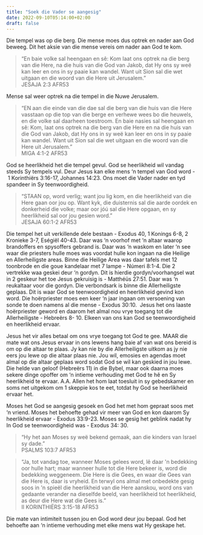 ```yaml
---
title: "Soek die Vader se aangesig"
date: 2022-09-10T05:14:00+02:00
draft: false
---
```

<html>
 <head></head>
 <body>
  <p>Die tempel was op die berg. Die mense moes dus optrek en nader aan God beweeg. Dit het aksie van die mense vereis om nader aan God te kom.</p>
  <blockquote>
   <p>“En baie volke sal heengaan en sê: Kom laat ons optrek na die berg van die Here, na die huis van die God van Jakob, dat Hy ons sy weë kan leer en ons in sy paaie kan wandel. Want uit Sion sal die wet uitgaan en die woord van die Here uit Jerusalem.”<br>‭‭JESAJA‬ ‭2:3‬ ‭AFR53‬‬</p>
  </blockquote>
  <p>Mense sal weer optrek na die tempel in die Nuwe Jerusalem.</p>
  <blockquote>
   <p>“EN aan die einde van die dae sal die berg van die huis van die Here vasstaan op die top van die berge en verhewe wees bo die heuwels, en die volke sal daarheen toestroom. En baie nasies sal heengaan en sê: Kom, laat ons optrek na die berg van die Here en na die huis van die God van Jakob, dat Hy ons in sy weë kan leer en ons in sy paaie kan wandel. Want uit Sion sal die wet uitgaan en die woord van die Here uit Jerusalem.”<br>‭‭MIGA‬ ‭4:1-2‬ ‭AFR53</p>
  </blockquote>
  <p>God se heerlikheid het die tempel gevul. God se heerlikheid wil vandag steeds Sy tempels vul. Deur Jesus kan elke mens ‘n tempel van God word - &nbsp;1 Korinthiërs 3:16-17, Johannes 14:23. Ons moet die Vader nader en tyd spandeer in Sy teenwoordigheid.</p>
  <blockquote>
   <p>“STAAN op, word verlig; want jou lig kom, en die heerlikheid van die Here gaan oor jou op. Want kyk, die duisternis sal die aarde oordek en donkerheid die volke; maar oor jóú sal die Here opgaan, en sy heerlikheid sal oor jou gesien word.”<br>‭‭JESAJA‬ ‭60:1-2‬ ‭AFR53‬‬</p>
  </blockquote>
  <p>Die tempel het uit verkillende dele bestaan - Exodus 40, 1 Konings 6-8, 2 Kronieke 3-7, Eségiël 40-43. Daar was ‘n voorhof met ‘n altaar waarop brandoffers en spysoffers gebrand is. Daar was ‘n waskom en later ‘n see waar die priesters hulle moes was voordat hulle kon ingaan na die Heilige en Allerheiligste areas. Binne die Heilige Area was daar tafels met 12 toonbrode en die goue kandelaar met 7 lampe - Númeri 8:1-4. Die 2 vertrekke waa geskei deur ‘n gordyn. Dit is hierdie gordyn/voorhangsel wat in 2 geskeur het toe Jesus gekruisig is - Matthéüs 27:51. Daar was ‘n reukaltaar voor die gordyn. Die verbondsark is binne die Allerheiligste geplaas. Dit is waar God se teenwoordigheid en heerlikheid gevind kon word. Die hoërpriester moes een keer ‘n jaar ingaan om versoening van sonde te doen namens al die mense - Exodus 30:10. &nbsp;Jesus het ons laaste hoërpriester geword en daarom het almal nou vrye toegang tot die Allerheiligste - Hebreërs 8- 10. Elkeen van ons kan God se teenwoordigheid en heerlikheid ervaar.</p>
  <p>Jesus het vir alles betaal om ons vrye toegang tot God te gee. MAAR die mate wat ons Jesus ervaar in ons lewens hang baie af van wat ons bereid is om op die altaar te plaas. Jy kan nie by die Allerheiligste uitkom as jy nie eers jou lewe op die altaar plaas nie. Jou wil, emosies en agendas moet almal op die altaar geplaas word sodat God se wil kan geskied in jou lewe. Die helde van geloof (Hebreërs 11) in die Bybel, maar ook daarna moes sekere dinge opoffer om ‘n intieme verhouding met God te hê en Sy heerlikheid te ervaar. A.A. Allen het hom laat toesluit in sy gebedskamer en soms net uitgekom om 1 skeppie kos te eet, totdat hy God se heerlikheid ervaar het.</p>
  <p>Moses het God se aangesig gesoek en God het met hom gepraat soos met ‘n vriend. Moses het behoefte gehad vir meer van God en kon daarom Sy heerlikheid ervaar - Exodus 33:9-23. Moses se gesig het geblink nadat hy In God se teenwoordigheid was - Exodus 34: 30.</p>
  <blockquote>
   <p>“Hy het aan Moses sy weë bekend gemaak, aan die kinders van Israel sy dade.”<br>‭‭PSALMS‬ ‭103:7‬ ‭AFR53‬‬</p>
  </blockquote>
  <blockquote>
   <p>“Ja, tot vandag toe, wanneer Moses gelees word, lê daar 'n bedekking oor hulle hart; maar wanneer hulle tot die Here bekeer is, word die bedekking weggeneem. Die Here is die Gees, en waar die Gees van die Here is, daar is vryheid. En terwyl ons almal met onbedekte gesig soos in 'n spieël die heerlikheid van die Here aanskou, word ons van gedaante verander na dieselfde beeld, van heerlikheid tot heerlikheid, as deur die Here wat die Gees is.”<br>‭‭II KORINTHIËRS‬ ‭3:15-18‬ ‭AFR53‬‬</p>
  </blockquote>
  <p>Die mate van intimiteit tussen jou en God word deur jou bepaal. God het behoefte aan ‘n intieme verhouding met elke mens wat Hy geskape het.<br>&nbsp;</p>
 </body>
</html>